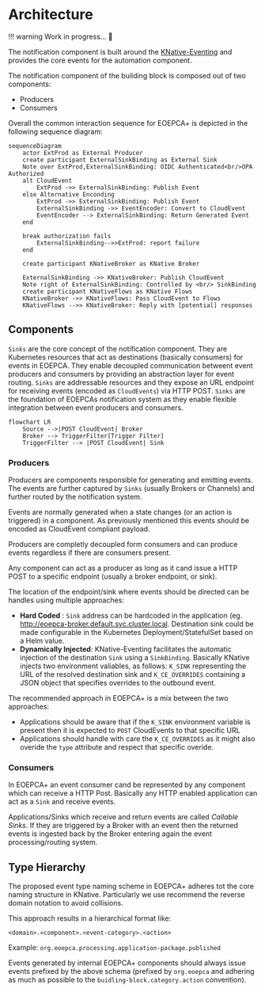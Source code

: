 # Architecture
!!! warning
    Work in progress... :construction_worker:

The notification component is built around the [KNative-Eventing](https://knative.dev/docs/eventing/) and provides the core events for the automation component.


The notification component of the building block is composed out of two components:

- Producers
- Consumers

Overall the common interaction sequence for EOEPCA+ is depicted in the following sequence diagram:

```mermaid
sequenceDiagram
    actor ExtProd as External Producer
    create participant ExternalSinkBinding as External Sink
    Note over ExtProd,ExternalSinkBinding: OIDC Authenticated<br/>OPA Authorized
    alt CloudEvent
        ExtProd ->> ExternalSinkBinding: Publish Event
    else Alternative Enconding
        ExtProd ->> ExternalSinkBinding: Publish Event
        ExternalSinkBinding ->> EventEncoder: Convert to CloudEvent
        EventEncoder --> ExternalSinkBinding: Return Generated Event
    end

    break authorization fails
        ExternalSinkBinding-->>ExtProd: report failure
    end

    create participant KNativeBroker as KNative Broker

    ExternalSinkBinding ->> KNativeBroker: Publish CloudEvent
    Note right of ExternalSinkBinding: Controlled by <br/> SinkBinding
    create participant KNativeFlows as KNative Flows
    KNativeBroker ->> KNativeFlows: Pass CloudEvent to Flows
    KNativeFlows -->> KNativeBroker: Reply with [potential] responses
```

## Components

`Sinks` are the core concept of the notification component. They are Kubernetes resources that act as destinations (basically consumers) for events in EOEPCA. They enable decoupled communication betweent event producers and consumers by providing an abstraction layer for event routing. `Sinks` are addressable resources and they expose an URL endpoint for receiving events (encoded as `CloudEvents`) via HTTP POST. `Sinks` are the foundation of EOEPCAs notification system as they enable flexible integration between event producers and consumers.

```mermaid
flowchart LR
    Source -->|POST CloudEvent| Broker
    Broker --> TriggerFilter[Trigger Filter]
    TriggerFilter --> |POST CloudEvent| Sink
```

### Producers
Producers are components responsible for generating and emitting events. The events are further captured by `Sinks` (usually Brokers or Channels) and further routed by the notification system. 

Events are normally generated when a state changes (or an action is triggered) in a component. As previously mentioned this events should be encoded as CloudEvent compliant payload. 

Producers are completly decoupled form consumers and can produce events regardless if there are consumers present.

Any component can act as a producer as long as it cand issue a HTTP POST to a specific endpoint (usually a broker endpoint, or sink).

The location of the endpoint/sink where events should be directed can be handles using multiple approaches:

- **Hard Coded** : `Sink` address can be hardcoded in the application (eg. http://eoepca-broker.default.svc.cluster.local. Destination sink could be made configurable in the Kubernetes Deployment/StatefulSet based on a Helm value.
- **Dynamically Injected**:  KNative-Eventing facilitates the automatic injection of the destination `Sink` using a `SinkBinding`. Basically KNative injects two environment valiables, as follows: `K_SINK` representing the URL of the resolved destination sink and `K_CE_OVERRIDES` containing a JSON object that specifies overrides to the outbound event.

The recommended approach in EOEPCA+ is a mix between the two approaches:

- Applications should be aware that if the `K_SINK` environment variable is present then it is expected to `POST` CloudEvents to that specific URL
- Applications should handle with care the `K_CE_OVERRIDES` as it might also overide the `type` attribute and respect that specific overide.

### Consumers

In EOEPCA+ an event consumer cand be represented by any component which can receive a HTTP Post. Basically any HTTP enabled application can act as a `Sink` and receive events.

Applications/Sinks which receive and return events are called *Callable Sinks*. If they are triggered by a Broker with an event then the returned events is ingested back by the Broker entering again the event processing/routing system.

## Type Hierarchy

The proposed event type naming scheme in EOEPCA+ adheres tot the core naming structure in KNative. Particularly we use recommend the reverse domain notation to avoid collisions.

This approach results in a hierarchical format like:

```
<domain>.<component>.<event-category>.<action>
```

Example: `org.eoepca.processing.application-package.published`

Events generated by internal EOEPCA+ components should always issue events prefixed by the above schema (prefixed by `org.eoepca` and adhering as much as possible to the `buidling-block.category.action` convention). 